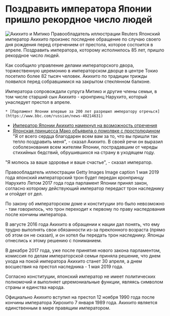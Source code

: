 Поздравить императора Японии пришло рекордное число людей
=========================================================

   ![Акихито и Митико](https://ichef.bbci.co.uk/news/320/cpsprodpb/14193/production/_104932328_051308765-1.jpg) Правообладатель иллюстрации Reuters  Японский император Акихито произнес последнее обращение по случаю своего дня рождения перед отречением от престола, которое состоится в апреле. Поздравить императора, которому исполнилось 85 лет, пришло рекордное число людей.

   Как сообщило управление делами императорского двора, торжественную церемонию в императорском дворце в центре Токио посетило более 82 тысяч человек. Акихито по традиции трижды появился перед собравшимися на закрытом стеклянном балконе.

Императора сопровождали супруга Митико и другие члены семьи, в том числе старший сын Акихито - кронпринц Нарухито, который унаследует престол в апреле.

    * [Парламент Японии впервые за 200 лет разрешил императору отречься](https://www.bbc.com/russian/news-40214631)
 * [Император Японии Акихито намекнул на возможность отречения](https://www.bbc.com/russian/news-37007558)
 * [Японская принцесса Мако объявила о помолвке с простолюдином](https://www.bbc.com/russian/news-41144999)
 "Я от всего сердца благодарен всем вам за то, что вы пришли так тепло поздравить меня", - сказал Акихито. В своей речи он выразил соболезнования всем жителям Японии, пострадавшим от череды стихийных бедствий, обрушившихся на страну в уходящем году. 

"Я молюсь за ваше здоровье и ваше счастье", - сказал император.

   Правообладатель иллюстрации Getty Images   Image caption  1 мая 2019 года японский императорский трон будет передан кронпринцу Нарухито   Летом 2017 года года парламент Японии принял закон, согласно которому действующий император передаст трон наследнику и отойдет от дел.

По закону об императорском доме и конституции это было невозможно - там говорилось, что трон переходит к первому по праву наследования после кончины императора.

В августе 2016 года Акихито в обращении к нации дал понять, что ему трудно выполнять свои обязанности из-за преклонного возраста (прямо об этом он не сказал), и он хотел бы передать трон наследнику. Японцы отнеслись к этому решению с пониманием.

В декабре 2017 года, уже после принятия нового закона парламентом, комиссия по делам императорской семьи приняла решение, что днем ухода на покой императора Акихито станет 30 апреля, а днем восшествия на престол наследника - 1 мая 2019 года.

Согласно конституции, японский император не имеет политических полномочий и выполняет церемониальные функции, являясь символом страны и единства народа.

Официально Акихито вступил на престол 12 ноября 1990 года после кончины императора Хирохито 7 января 1989 года. Акихито является единственным в мире правящим императором.

 